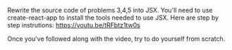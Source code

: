 Rewrite the source code of problems 3,4,5 into JSX. You'll need to use create-react-app to install the tools needed to use JSX. Here are step by step instrutions: https://youtu.be/tRFbtz1tw0s

Once you've followed along with the video, try to do yourself from scratch.
